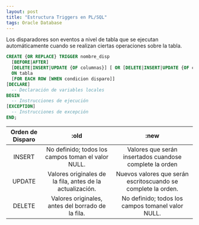 ```yaml
---
layout: post
title: "Estructura Triggers en PL/SQL"
tags: Oracle Database
---
```

Los disparadores son eventos a nivel de tabla que se ejecutan automáticamente cuando se realizan ciertas operaciones sobre la tabla.

```sql
CREATE {OR REPLACE} TRIGGER nombre_disp
  [BEFORE|AFTER]
  [DELETE|INSERT|UPDATE {OF columnas}] [ OR [DELETE|INSERT|UPDATE {OF columnas}]...]
  ON tabla
  [FOR EACH ROW [WHEN condicion disparo]]
[DECLARE]
  -- Declaración de variables locales
BEGIN
  -- Instrucciones de ejecución
[EXCEPTION]
  -- Instrucciones de excepción
END;
```


|   Orden de Disparo    |   :old    |   :new    |
|   :---: |   :---:   |   :---:     |
|   INSERT  |   No definido; todos los campos toman el valor NULL.           |   Valores que serán insertados cuandose complete la orden |
|   UPDATE  |   Valores originales de la fila, antes de la actualización.    |	Nuevos valores que serán escritoscuando se complete la orden.   |
|   DELETE  |   Valores originales, antes del borrado de la fila.            |   No definido; todos los campos tomanel valor NULL.   |

